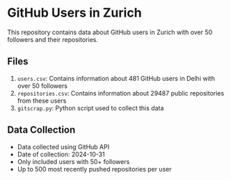 # GitHub Users in Zurich

This repository contains data about GitHub users in Zurich with over 50 followers and their repositories.

## Files

1. `users.csv`: Contains information about 481 GitHub users in Delhi with over 50 followers
2. `repositories.csv`: Contains information about 29487 public repositories from these users
3. `gitscrap.py`: Python script used to collect this data

## Data Collection

- Data collected using GitHub API
- Date of collection: 2024-10-31
- Only included users with 50+ followers
- Up to 500 most recently pushed repositories per user

